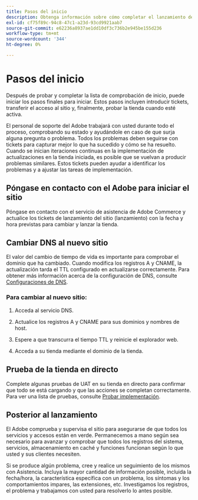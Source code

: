 ```yaml
---
title: Pasos del inicio
description: Obtenga información sobre cómo completar el lanzamiento del sitio.
exl-id: cf75f89c-94c8-47c1-a23d-93cd9921aab7
source-git-commit: e62236a8937ae1dd10df3c736b2e945be155d236
workflow-type: tm+mt
source-wordcount: '344'
ht-degree: 0%

---
```


# Pasos del inicio

Después de probar y completar la lista de comprobación de inicio, puede iniciar los pasos finales para iniciar. Estos pasos incluyen introducir tickets, transferir el acceso al sitio y, finalmente, probar la tienda cuando esté activa.

El personal de soporte del Adobe trabajará con usted durante todo el proceso, comprobando su estado y ayudándole en caso de que surja alguna pregunta o problema. Todos los problemas deben seguirse con tickets para capturar mejor lo que ha sucedido y cómo se ha resuelto. Cuando se inician iteraciones continuas en la implementación de actualizaciones en la tienda iniciada, es posible que se vuelvan a producir problemas similares. Estos tickets pueden ayudar a identificar los problemas y a ajustar las tareas de implementación.

## Póngase en contacto con el Adobe para iniciar el sitio

Póngase en contacto con el servicio de asistencia de Adobe Commerce y actualice los tickets de lanzamiento del sitio (lanzamiento) con la fecha y hora previstas para cambiar y lanzar la tienda.

## Cambiar DNS al nuevo sitio

El valor del cambio de tiempo de vida es importante para comprobar el dominio que ha cambiado. Cuando modifica los registros A y CNAME, la actualización tarda el TTL configurado en actualizarse correctamente. Para obtener más información acerca de la configuración de DNS, consulte [Configuraciones de DNS](checklist.md#update-dns-configuration-with-production-settings).

### Para cambiar al nuevo sitio:

1. Acceda al servicio DNS.

1. Actualice los registros A y CNAME para sus dominios y nombres de host.

1. Espere a que transcurra el tiempo TTL y reinicie el explorador web.

1. Acceda a su tienda mediante el dominio de la tienda.

## Prueba de la tienda en directo

Complete algunas pruebas de UAT en su tienda en directo para confirmar que todo se está cargando y que las acciones se completan correctamente. Para ver una lista de pruebas, consulte [Probar implementación](../test/staging-and-production.md#complete-uat-testing).

## Posterior al lanzamiento

El Adobe comprueba y supervisa el sitio para asegurarse de que todos los servicios y accesos están en verde. Permanecemos a mano según sea necesario para avanzar y comprobar que todos los registros del sistema, servicios, almacenamiento en caché y funciones funcionan según lo que usted y sus clientes necesiten.

Si se produce algún problema, cree y realice un seguimiento de los mismos con Asistencia. Incluya la mayor cantidad de información posible, incluida la fecha/hora, la característica específica con un problema, los síntomas y los comportamientos impares, las extensiones, etc. Investigamos los registros, el problema y trabajamos con usted para resolverlo lo antes posible.
